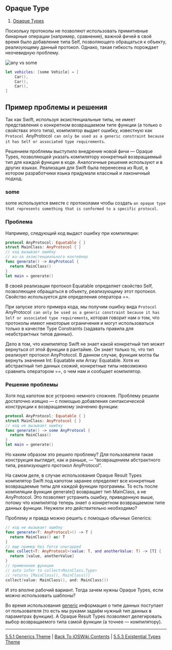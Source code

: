 ## Opaque Type

1. [Opaque Types](https://pavbox.medium.com/swift-5-1-opaque-types-bc45c0f700ae)

Поскольку протоколы не позволяют использовать примитивные бинарные операции (например, сравнение), важной фичей в своё время было добавление типа Self, позволяющего обращаться к объекту, реализующему данный протокол. Однако, такая гибкость порождает неочевидную проблему.

![any vs some](https://i0.wp.com/swiftsenpai.com/wp-content/uploads/2022/06/Understand-some-any-comparison.jpeg?w=1420&ssl=1)

```swift
let vehicles: [some Vehicle] = [
    Car(),
    Car(),
    Car(),
]
```

## Пример проблемы и решения

Так как Swift, используя экзистенциальные типы, не имеет представления о конкретном возвращаемом типе функции (а только о свойствах этого типа), компилятор выдает ошибку, известную как `Protocol `AnyProtocol` can only be used as a generic constraint because it has Self or associated type requirements`.

Решением проблемы выступило внедрение новой фичи — Opaque Types, позволяющей указать компилятору конкретный возвращаемый тип для каждой функции в коде. Аналогичные решения используют и в других языках. Реализация для Swift была перенесена из Rust, в котором разработчики языка придумали классный и лаконичный подход.

### some

some используется вместе с протоколами чтобы создать `an opaque type that represents something that is conformed to a specific protocol`.

### Проблема

Например, следующий код выдаст ошибку при компиляции:

```swift
protocol AnyProtocol: Equatable { }
struct MainClass: AnyProtocol { }
// код вызывает ошибку
// из-за экзистенциального контейнер 
func generate() -> AnyProtocol {
  return MainClass()
}
let main = generate()
```

В своей реализации протокол Equatable определяет свойство Self, позволяющее обращаться в объекту, реализующему этот протокол. Свойство используется для определения оператора ==.

При запуске этого примера кода, мы получим ошибку вида `Protocol `AnyProtocol` can only be used as a generic constraint because it has Self or associated type requirements`, которая говорит нам о том, что протоколы имеют некоторые ограничения и могут использоваться только в качестве Type Constraints (задавать правила для неабстрактных типов данных).

Дело в том, что компилятор Swift не знает какой конкретный тип может вернуться от этой функции в рантайме. Он знает только то, что тип реализует протокол AnyProtocol. В данном случае, функция могла бы вернуть значения Int: Equatable или Array: Equatable. Хотя их абстрактный тип данных схожий, конкретные типы невозможно сравнить оператором ==, о чем нам и сообщает компилятор.

### Решение проблемы 

Хотя под капотом все устроено немного сложнее. Проблему решили достаточно изящно — с помощью добавления синтаксической конструкции к возвращаемому значению функции:

```swift
protocol AnyProtocol: Equatable { }
struct MainClass: AnyProtocol { }
// код не вызывает ошибку
func generate() -> some AnyProtocol {
  return MainClass()
}
let main = generate()
```

Но каким образом это решило проблему? Для пользователя такая конструкция выглядит, как и раньше, — “возвращением абстрактного типа, реализующего протокол AnyProtocol”.

На самом деле, в случае использования Opaque Result Types компилятор Swift под капотом заранее определяет все конкретные возвращаемые типы для каждой функции программы. То есть после компиляции функция generate() возвращает тип MainClass, а не AnyProtocol. Это позволяет устранить ошибку, приведенную выше, потому что компилятор теперь знает о конкретном возвращаемом типе данных функции. Неужели это действительно необходимо?

Проблему и правда можно решить с помощью обычных Generics:

```swift
// код не вызывает ошибку
func generate<T: AnyProtocol>() -> T {
  return MainClass() as! T
}
// еще пример без force unwrapped
func collect<T: AnyProtocol>(value: T, and anotherValue: T) -> [T] {
  return [value, anotherValue]
}
// применение функции
// auto infer to collect<MainClass.Type>
// returns [MainClass(), MainClass()]
collect(value: MainClass(), and: MainClass())
```

И это вполне рабочий вариант. Тогда зачем нужны Opaque Types, если можно использовать шаблоны?


Во время использования [generic](./5.5.1%20Generics.md) информация о типе данных поступает от пользователя (то есть мы руками задаём нужный тип данных в параметрах функции). А Opaque Result Types позволяют делегировать выбор возвращаемого типа самой функции (а точнее — компилятору). 

---

[5.5.1 Generics Theme](./5.5.1%20Generics.md) | [Back To iOSWiki Contents](https://github.com/eldaroid/iOSWiki) | [5.5.3 Existential Types Theme](./5.5.3%20ExistentialTypes.md)
